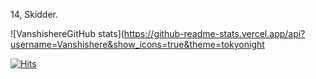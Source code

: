 14, Skidder.

![VanshishereGitHub stats](https://github-readme-stats.vercel.app/api?username=Vanshishere&show_icons=true&theme=tokyonight

[![Hits](https://hits.link/hits?url=https://github.com/Vanshishere&bgLeft=444444&bgRight=575fff&label=visits)](https://hits.link)
